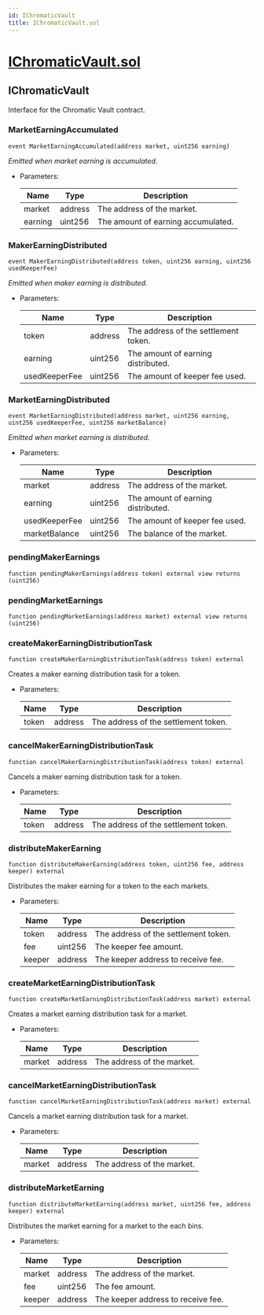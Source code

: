```yaml
---
id: IChromaticVault
title: IChromaticVault.sol
---
```

# [IChromaticVault.sol](https://github.com/chromatic-protocol/contracts/tree/main/contracts/core/interfaces/IChromaticVault.sol)

## IChromaticVault

Interface for the Chromatic Vault contract.

### MarketEarningAccumulated

```solidity
event MarketEarningAccumulated(address market, uint256 earning)
```

_Emitted when market earning is accumulated._

- Parameters:

  | Name | Type | Description |
  | ---- | ---- | ----------- |
  | market | address | The address of the market. |
  | earning | uint256 | The amount of earning accumulated. |

### MakerEarningDistributed

```solidity
event MakerEarningDistributed(address token, uint256 earning, uint256 usedKeeperFee)
```

_Emitted when maker earning is distributed._

- Parameters:

  | Name | Type | Description |
  | ---- | ---- | ----------- |
  | token | address | The address of the settlement token. |
  | earning | uint256 | The amount of earning distributed. |
  | usedKeeperFee | uint256 | The amount of keeper fee used. |

### MarketEarningDistributed

```solidity
event MarketEarningDistributed(address market, uint256 earning, uint256 usedKeeperFee, uint256 marketBalance)
```

_Emitted when market earning is distributed._

- Parameters:

  | Name | Type | Description |
  | ---- | ---- | ----------- |
  | market | address | The address of the market. |
  | earning | uint256 | The amount of earning distributed. |
  | usedKeeperFee | uint256 | The amount of keeper fee used. |
  | marketBalance | uint256 | The balance of the market. |

### pendingMakerEarnings

```solidity
function pendingMakerEarnings(address token) external view returns (uint256)
```

### pendingMarketEarnings

```solidity
function pendingMarketEarnings(address market) external view returns (uint256)
```

### createMakerEarningDistributionTask

```solidity
function createMakerEarningDistributionTask(address token) external
```

Creates a maker earning distribution task for a token.

- Parameters:

  | Name | Type | Description |
  | ---- | ---- | ----------- |
  | token | address | The address of the settlement token. |

### cancelMakerEarningDistributionTask

```solidity
function cancelMakerEarningDistributionTask(address token) external
```

Cancels a maker earning distribution task for a token.

- Parameters:

  | Name | Type | Description |
  | ---- | ---- | ----------- |
  | token | address | The address of the settlement token. |

### distributeMakerEarning

```solidity
function distributeMakerEarning(address token, uint256 fee, address keeper) external
```

Distributes the maker earning for a token to the each markets.

- Parameters:

  | Name | Type | Description |
  | ---- | ---- | ----------- |
  | token | address | The address of the settlement token. |
  | fee | uint256 | The keeper fee amount. |
  | keeper | address | The keeper address to receive fee. |

### createMarketEarningDistributionTask

```solidity
function createMarketEarningDistributionTask(address market) external
```

Creates a market earning distribution task for a market.

- Parameters:

  | Name | Type | Description |
  | ---- | ---- | ----------- |
  | market | address | The address of the market. |

### cancelMarketEarningDistributionTask

```solidity
function cancelMarketEarningDistributionTask(address market) external
```

Cancels a market earning distribution task for a market.

- Parameters:

  | Name | Type | Description |
  | ---- | ---- | ----------- |
  | market | address | The address of the market. |

### distributeMarketEarning

```solidity
function distributeMarketEarning(address market, uint256 fee, address keeper) external
```

Distributes the market earning for a market to the each bins.

- Parameters:

  | Name | Type | Description |
  | ---- | ---- | ----------- |
  | market | address | The address of the market. |
  | fee | uint256 | The fee amount. |
  | keeper | address | The keeper address to receive fee. |

